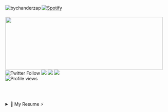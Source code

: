 <p><img align="left" src="https://github-readme-stats.vercel.app/api/top-langs/?username=bychanderzap&layout=compact" alt="bychanderzap" /></p>

[![Spotify](https://novatorem-lake-nine.vercel.app/api/spotify)](https://open.spotify.com/user/12179561737) 

<p style="margin-top:20px;">
  <img align="left" width="490" height="165" src="https://github-readme-stats.vercel.app/api?username=ByChanderZap&&show_icons=true&title_color=ffffff&icon_color=bb2acf&text_color=daf7dc&bg_color=151515"/>
<p>
    <img alt="Twitter Follow" src="https://img.shields.io/twitter/follow/ByChanderZap?color=%231DA1F2&label=Say%20hi%20%40ByChanderZap&logo=Twitter&style=for-the-badge">
    <a href="mailto:chander.zap@gmail.com"><img src="https://img.shields.io/badge/Ask%20me-Anything-purple?style=for-the-badge&logo=gmail&logoColor=white"/></a>
    <a href="wa.link/gvzc13"><img src="https://img.shields.io/badge/Whatsapp-Contact-red?style=for-the-badge&logo=whatsapp&logoColor=white"/></a>
    <a href="https://steamcommunity.com/id/ByChanderZap/"><img src="https://img.shields.io/badge/Play-with%20me-orange?style=for-the-badge&logo=steam&logoColor=white"/></a>
    <br><img alt="Profile views" src="https://views.whatilearened.today/views/github/ByChanderZap/ByChanderZap.svg?cache=remove">
  </p>
</p>

<br><br>
<details>
  <summary>📃 My Resume ⚡️</summary>
  
## Education

- 📖 **University**\
📆 2018 - 2022\
📍 **UTEG** - Incorporated to UDG

- 📖 **self learning**\
📆 2019 - ~\
📍 **Platzi** - Latin American online education platform. \
📆 ~ - ~\
📍 **Everywhere** - I never say "no" to newer knowledge.

## Skills & tools

  <img src="https://img.shields.io/badge/express.js%20-%23404d59.svg?&style=for-the-badge"/><br>
  <img src="https://img.shields.io/badge/javascript%20-%23323330.svg?style=for-the-badge&logo=javascript&logoColor=%23F7DF1E"/>
  <img src="https://img.shields.io/badge/node.js%20-%2343853D.svg?style=for-the-badge&logo=node.js&logoColor=white"/>
  <img src="https://img.shields.io/badge/typescript%20-%23007ACC.svg?style=for-the-badge&logo=typescript&logoColor=white"/><br>
  <img src="https://img.shields.io/badge/python-%233776AB.svg?style=for-the-badge&logo=python&logoColor=white"/>
  <img src="https://img.shields.io/badge/html5%20-%23E34F26.svg?&style=for-the-badge&logo=html5&logoColor=white"/>
  <img src="https://img.shields.io/badge/css3%20-%231572B6.svg?&style=for-the-badge&logo=css3&logoColor=white"/><br>
  <img src="https://img.shields.io/badge/bootstrap%20-%23563D7C.svg?&style=for-the-badge&logo=bootstrap&logoColor=white"/>
  <img src="https://img.shields.io/badge/MongoDB-%234ea94b.svg?&style=for-the-badge&logo=mongodb&logoColor=white"/>
  <img src="https://img.shields.io/badge/postgres-%23316192.svg?&style=for-the-badge&logo=postgresql&logoColor=white"/>
  <img src="https://img.shields.io/badge/mysql-%2300f.svg?&style=for-the-badge&logo=mysql&logoColor=white"/>

---

### :zap: Recent Activity

<!--START_SECTION:activity-->
1. 🎉 Merged PR [#14](https://github.com/CentralDevelop/social_job_backend/pull/14) in [CentralDevelop/social_job_backend](https://github.com/CentralDevelop/social_job_backend)
2. 💪 Opened PR [#14](https://github.com/CentralDevelop/social_job_backend/pull/14) in [CentralDevelop/social_job_backend](https://github.com/CentralDevelop/social_job_backend)
3. 💪 Opened PR [#6](https://github.com/PlatziMaster/challenge-node-08/pull/6) in [PlatziMaster/challenge-node-08](https://github.com/PlatziMaster/challenge-node-08)
4. 🎉 Merged PR [#13](https://github.com/CentralDevelop/social_job_backend/pull/13) in [CentralDevelop/social_job_backend](https://github.com/CentralDevelop/social_job_backend)
5. 💪 Opened PR [#13](https://github.com/CentralDevelop/social_job_backend/pull/13) in [CentralDevelop/social_job_backend](https://github.com/CentralDevelop/social_job_backend)
<!--END_SECTION:activity-->

---


⭐️ From [ByChanderZap 💚💜](https://github.com/ByChanderZap)
